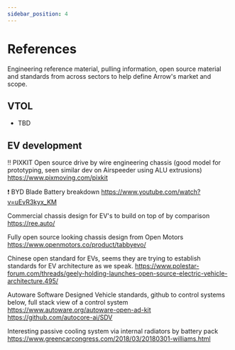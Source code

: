 ```yaml
---
sidebar_position: 4
---
```

# References

Engineering reference material, pulling information, open source material and standards from across sectors to help define Arrow's market and scope.

## VTOL

- TBD

## EV development 

‼️ PIXKIT Open source drive by wire engineering chassis (good model for prototyping, seen similar dev on Airspeeder using ALU extrusions)
https://www.pixmoving.com/pixkit

❗ BYD Blade Battery breakdown 
https://www.youtube.com/watch?v=uEvR3kyx_KM

Commercial chassis design for EV's to build on top of by comparison 
https://ree.auto/

Fully open source looking chassis design from Open Motors
https://www.openmotors.co/product/tabbyevo/

Chinese open standard for EVs, seems they are trying to establish standards for EV architecture as we speak. 
https://www.polestar-forum.com/threads/geely-holding-launches-open-source-electric-vehicle-architecture.495/

Autoware Software Designed Vehicle standards, github to control systems below, full stack view of a control system
https://www.autoware.org/autoware-open-ad-kit
https://github.com/autocore-ai/SDV

Interesting passive cooling system via internal radiators by battery pack
https://www.greencarcongress.com/2018/03/20180301-williams.html
